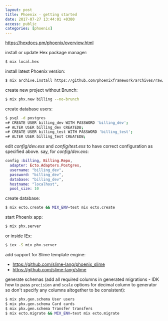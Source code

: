 ```yaml
---
layout: post
title: Phoenix - getting started
date: 2017-07-27 13:44:01 +0300
access: public
categories: [phoenix]
---
```


<!-- more -->

<https://hexdocs.pm/phoenix/overview.html>

install or update Hex package manager:

```sh
$ mix local.hex
```

install latest Phoenix version:

```sh
$ mix archive.install https://github.com/phoenixframework/archives/raw/master/phx_new.ez
```

create new project without Brunch:

```sh
$ mix phx.new billing --no-brunch
```

create database users:

```sh
$ psql -d postgres
=# CREATE USER billing_dev WITH PASSWORD 'billing_dev';
=# ALTER USER billing_dev CREATEDB;
=# CREATE USER billing_test WITH PASSWORD 'billing_test';
=# ALTER USER billing_test CREATEDB;
```

edit _config/dev.exs_ and _config/test.exs_ to have correct configuration
as specified above. say, for _config/dev.exs_:

```elixir
config :billing, Billing.Repo,
  adapter: Ecto.Adapters.Postgres,
  username: "billing_dev",
  password: "billing_dev",
  database: "billing_dev",
  hostname: "localhost",
  pool_size: 10
```

create database:

```sh
$ mix ecto.create && MIX_ENV=test mix ecto.create
```

start Phoenix app:

```sh
$ mix phx.server
```

or inside IEx:

```sh
$ iex -S mix phx.server
```

add support for Slime template engine:

- <https://github.com/slime-lang/phoenix_slime>
- <https://github.com/slime-lang/slime>

generate schemas (add all required columns in generated migrations -
IDK how to pass `precision` and `scale` options for decimal column to
generator so don't specify any columns altogether to be consistent):

```sh
$ mix phx.gen.schema User users
$ mix phx.gen.schema Card cards
$ mix phx.gen.schema Transfer transfers
$ mix ecto.migrate && MIX_ENV=test mix ecto.migrate
```
